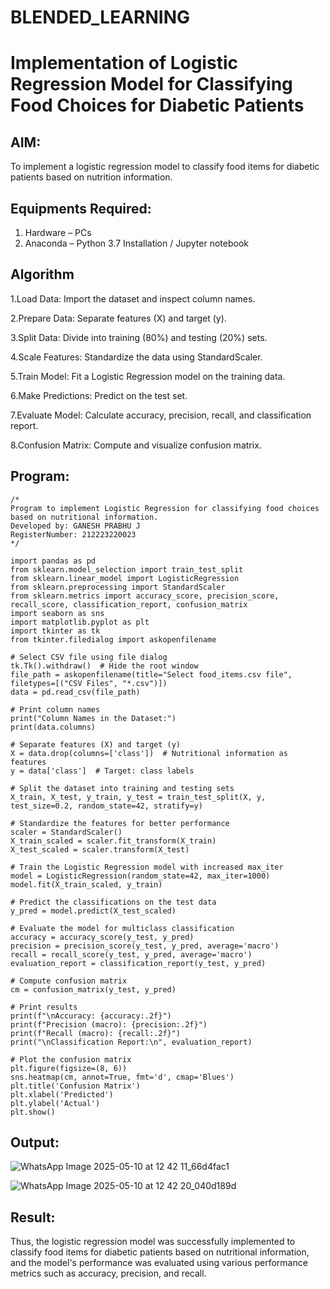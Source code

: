 # BLENDED_LEARNING
# Implementation of Logistic Regression Model for Classifying Food Choices for Diabetic Patients

## AIM:
To implement a logistic regression model to classify food items for diabetic patients based on nutrition information.

## Equipments Required:
1. Hardware – PCs
2. Anaconda – Python 3.7 Installation / Jupyter notebook

## Algorithm
1.Load Data: Import the dataset and inspect column names. 

2.Prepare Data: Separate features (X) and target (y).

3.Split Data: Divide into training (80%) and testing (20%) sets.

4.Scale Features: Standardize the data using StandardScaler.

5.Train Model: Fit a Logistic Regression model on the training data.

6.Make Predictions: Predict on the test set. 

7.Evaluate Model: Calculate accuracy, precision, recall, and classification report. 

8.Confusion Matrix: Compute and visualize confusion matrix.


## Program:
```
/*
Program to implement Logistic Regression for classifying food choices based on nutritional information.
Developed by: GANESH PRABHU J
RegisterNumber: 212223220023
*/
```
```
import pandas as pd
from sklearn.model_selection import train_test_split
from sklearn.linear_model import LogisticRegression
from sklearn.preprocessing import StandardScaler
from sklearn.metrics import accuracy_score, precision_score, recall_score, classification_report, confusion_matrix
import seaborn as sns
import matplotlib.pyplot as plt
import tkinter as tk
from tkinter.filedialog import askopenfilename

# Select CSV file using file dialog
tk.Tk().withdraw()  # Hide the root window
file_path = askopenfilename(title="Select food_items.csv file", filetypes=[("CSV Files", "*.csv")])
data = pd.read_csv(file_path)

# Print column names
print("Column Names in the Dataset:")
print(data.columns)

# Separate features (X) and target (y)
X = data.drop(columns=['class'])  # Nutritional information as features
y = data['class']  # Target: class labels

# Split the dataset into training and testing sets
X_train, X_test, y_train, y_test = train_test_split(X, y, test_size=0.2, random_state=42, stratify=y)

# Standardize the features for better performance
scaler = StandardScaler()
X_train_scaled = scaler.fit_transform(X_train)
X_test_scaled = scaler.transform(X_test)

# Train the Logistic Regression model with increased max_iter
model = LogisticRegression(random_state=42, max_iter=1000)
model.fit(X_train_scaled, y_train)

# Predict the classifications on the test data
y_pred = model.predict(X_test_scaled)

# Evaluate the model for multiclass classification
accuracy = accuracy_score(y_test, y_pred)
precision = precision_score(y_test, y_pred, average='macro')
recall = recall_score(y_test, y_pred, average='macro')
evaluation_report = classification_report(y_test, y_pred)

# Compute confusion matrix
cm = confusion_matrix(y_test, y_pred)

# Print results
print(f"\nAccuracy: {accuracy:.2f}")
print(f"Precision (macro): {precision:.2f}")
print(f"Recall (macro): {recall:.2f}")
print("\nClassification Report:\n", evaluation_report)

# Plot the confusion matrix
plt.figure(figsize=(8, 6))
sns.heatmap(cm, annot=True, fmt='d', cmap='Blues')
plt.title('Confusion Matrix')
plt.xlabel('Predicted')
plt.ylabel('Actual')
plt.show()
```

## Output:

![WhatsApp Image 2025-05-10 at 12 42 11_66d4fac1](https://github.com/user-attachments/assets/9f96ebfe-84ec-45cc-a70c-68908a0b916a)


![WhatsApp Image 2025-05-10 at 12 42 20_040d189d](https://github.com/user-attachments/assets/1a7b1830-3a20-4ad9-bdeb-0734b1482f54)


## Result:
Thus, the logistic regression model was successfully implemented to classify food items for diabetic patients based on nutritional information, and the model's performance was evaluated using various performance metrics such as accuracy, precision, and recall.
